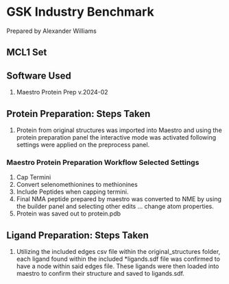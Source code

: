 # GSK Industry Benchmark
Prepared by Alexander Williams
## MCL1 Set
## Software Used
1. Maestro Protein Prep v.2024-02
## Protein Preparation: Steps Taken
1. Protein from original structures was imported into Maestro and using the protein preparation panel the interactive mode was activated following settings were applied on the preprocess panel.
### Maestro Protein Preparation Workflow Selected Settings
   1. Cap Termini
   2. Convert selenomethionines to methionines
   3. Include Peptides when capping termini.
2. Final NMA peptide prepared by maestro was converted to NME by using the builder panel and selecting other edits ... change atom properties.
3. Protein was saved out to protein.pdb

## Ligand Preparation: Steps Taken
1. Utilizing the included edges csv file within the original_structures folder, each ligand found within the included *ligands.sdf file was confirmed to have a node within said edges file. These ligands were then loaded into maestro to confirm their structure and saved to ligands.sdf.

